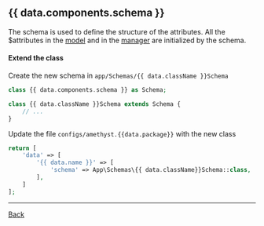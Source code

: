 ## {{ data.components.schema }}

The schema is used to define the structure of the attributes. All the $attributes in the [model](model.md) and in the [manager](manager.md) are initialized by the schema.

#### Extend the class

Create the new schema in `app/Schemas/{{ data.className }}Schema`
```php
class {{ data.components.schema }} as Schema;

class {{ data.className }}Schema extends Schema {
	// ...
}
```
Update the file `configs/amethyst.{{data.package}}` with the new class
```php
return [
    'data' => [
        '{{ data.name }}' => [
            'schema' => App\Schemas\{{ data.className}}Schema::class,
        ],
    ]
];
```

---
[Back](index.md)